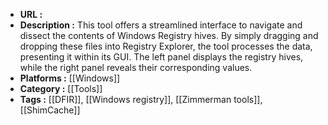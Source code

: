 - **URL :** 
- **Description :** This tool offers a streamlined interface to navigate and dissect the contents of Windows Registry hives. By simply dragging and dropping these files into Registry Explorer, the tool processes the data, presenting it within its GUI. The left panel displays the registry hives, while the right panel reveals their corresponding values.
- **Platforms :** [[Windows]]
- **Category :** [[Tools]]
- **Tags :** [[DFIR]], [[Windows registry]], [[Zimmerman tools]], [[ShimCache]]